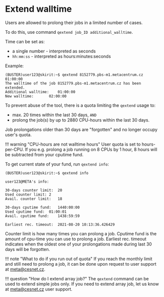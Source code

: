# Extend walltime

Users are allowed to prolong their jobs in a limited number of cases.

To do this, use command `qextend job_ID additional_walltime`.

Time can be set as:

- a single number - interpreted as seconds
- `hh:mm:ss` - interpreted as hours:minutes:seconds

Example:

    (BUSTER)user123@skirit:~$ qextend 8152779.pbs-m1.metacentrum.cz 01:00:00
    The walltime of the job 8152779.pbs-m1.metacentrum.cz has been extended.
    Additional walltime:	01:00:00
    New walltime:		02:00:00

To prevent abuse of the tool, there is a quota limiting the `qextend` usage to:

- max. 20 times within the last 30 days, `AND`
- prolong the job(s) by up to 2880 CPU-hours within the last 30 days.

Job prolongations older than 30 days are "forgotten" and no longer occupy user's quota.

!!! warning "CPU-hours are not walltime hours"
    User quota is set to hours-per-CPU. If you e.g. prolong a job running on 8 CPUs by 1 hour, 8 hours will be subtracted from your cputime fund.

To get current state of your fund, run `qextend info`:

    (BUSTER)user123@skirit:~$ qextend info

    user123@META's info:

    30-days counter limit:	20
    Used counter limit:	2
    Avail. counter limit:	18

    30-days cputime fund:	1440:00:00
    Used cputime fund:	01:00:01
    Avail. cputime fund:	1438:59:59

    Earliest rec. timeout:	2021-08-20 10:13:36.426429

Counter limit is how many times you can prolong a job.
Cputime fund is the amount of cpu-time you can use to prolong a job.
Earliest rec. timeout indicates when the oldest one of your prolongations made during last 30 days will be forgotten.

!!! note "What to do if you run out of quota"
    If you reach the monthly limit and still need to prolong a job, it can be done upon request to user support at <meta@cesnet.cz>.

!!! question "How do I extend array job?"
    The `qextend` command can be used to extend simple jobs only. If you need to extend array job, let us know at <meta@cesnet.cz> user support.

